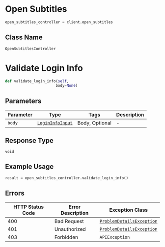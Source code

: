 # Open Subtitles

```python
open_subtitles_controller = client.open_subtitles
```

## Class Name

`OpenSubtitlesController`


# Validate Login Info

```python
def validate_login_info(self,
                       body=None)
```

## Parameters

| Parameter | Type | Tags | Description |
|  --- | --- | --- | --- |
| `body` | [`LoginInfoInput`](../../doc/models/login-info-input.md) | Body, Optional | - |

## Response Type

`void`

## Example Usage

```python
result = open_subtitles_controller.validate_login_info()
```

## Errors

| HTTP Status Code | Error Description | Exception Class |
|  --- | --- | --- |
| 400 | Bad Request | [`ProblemDetailsException`](../../doc/models/problem-details-exception.md) |
| 401 | Unauthorized | [`ProblemDetailsException`](../../doc/models/problem-details-exception.md) |
| 403 | Forbidden | `APIException` |

